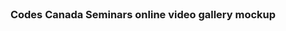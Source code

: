 



<!-- PROJECT LOGO -->
<br />
<p align="center">
  
  <h3 align="center">Codes Canada Seminars online video gallery mockup</h3>












